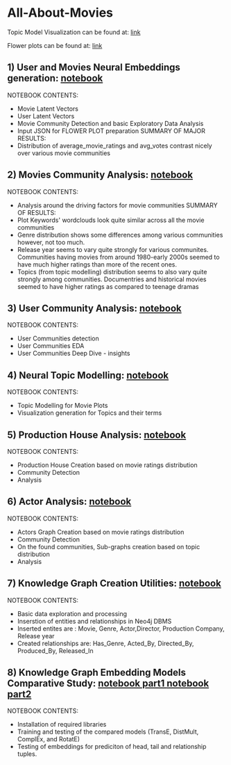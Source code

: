 # All-About-Movies

Topic Model Visualization can be found at: <a href="https://topic-model-viz.herokuapp.com/#topic=0&lambda=1&term=">link<a>
  
Flower plots can be found at: <a href="https://github.com/prabhnoor0212/All-About-Movies/tree/main/experiemnts/flower_visualization">link</a>  
  
 

## 1) User and Movies Neural Embeddings generation: <a href="https://github.com/prabhnoor0212/All-About-Movies/blob/main/experiemnts/USER_MOVIE_EMBED_MISCELLANEOUS.ipynb">notebook</a>

NOTEBOOK CONTENTS:
  - Movie Latent Vectors
  - User Latent Vectors
  - Movie Community Detection and basic Exploratory Data Analysis
  - Input JSON for FLOWER PLOT preparation
SUMMARY OF MAJOR RESULTS:
  - Distribution of average_movie_ratings and avg_votes contrast nicely over various movie communities
  
## 2) Movies Community Analysis: <a href="https://github.com/prabhnoor0212/All-About-Movies/blob/main/experiemnts/Movie_Community_Analysis.ipynb">notebook</a>

NOTEBOOK CONTENTS:
  - Analysis around the driving factors for movie communities
SUMMARY OF RESULTS:
  - Plot Keywords' wordclouds look quite similar across all the movie communities
  - Genre distribution shows some differences among various communities however, not too much.
  - Release year seems to vary quite strongly for various communites. Communities having movies from around 1980-early 2000s seemed to have much higher ratings than more of the        recent ones.
  - Topics (from topic modelling) distribution seems to also vary quite strongly among communities. Documentries and historical movies seemed to have higher ratings as compared to    teenage dramas
  
## 3) User Community Analysis: <a href= "https://github.com/prabhnoor0212/All-About-Movies/blob/main/experiemnts/UserCommunities.ipynb">notebook</a>

NOTEBOOK CONTENTS:
  - User Communities detection
  - User Communities EDA
  - User Communities Deep Dive - insights
  
## 4) Neural Topic Modelling: <a href= "https://github.com/prabhnoor0212/All-About-Movies/blob/main/experiemnts/NeuralTopicModelling.ipynb">notebook</a>

NOTEBOOK CONTENTS:
  - Topic Modelling for Movie Plots
  - Visualization generation for Topics and their terms
  
## 5) Production House Analysis: <a href= "https://github.com/prabhnoor0212/All-About-Movies/blob/main/experiemnts/ProductionHouse.ipynb">notebook</a>

NOTEBOOK CONTENTS:
  - Production House Creation based on movie ratings distribution
  - Community Detection
  - Analysis
  
## 6) Actor Analysis: <a href="https://github.com/prabhnoor0212/All-About-Movies/blob/main/experiemnts/ActorsAnalysis.ipynb">notebook</a>

NOTEBOOK CONTENTS:
  - Actors Graph Creation based on movie ratings distribution
  - Community Detection
  - On the found communities, Sub-graphs creation based on topic distribution
  - Analysis

## 7) Knowledge Graph Creation Utilities: <a href = "https://github.com/prabhnoor0212/All-About-Movies/blob/main/KnowledgeGraphCreation.ipynb"> notebook </a>

NOTEBOOK CONTENTS:
  - Basic data exploration and processing 
  - Inserstion of entities and relationships in Neo4j DBMS 
  - Inserted entites are :  Movie, Genre, Actor,Director, Production Company, Release year
  - Created relationships are: Has_Genre, Acted_By, Directed_By, Produced_By, Released_In

## 8) Knowledge Graph Embedding Models Comparative Study: <a href = "https://github.com/prabhnoor0212/All-About-Movies/blob/main/KnowledgeEmbeddingModelsComparativeStudyPart1.ipynb"> notebook part1 </a> <a href = "https://github.com/prabhnoor0212/All-About-Movies/blob/main/KnowledgeEmbeddingModelsComparativeStudyPart2.ipynb"> notebook part2 </a>


NOTEBOOK CONTENTS:
  - Installation of required libraries 
  - Training and testing of the compared models (TransE, DistMult, ComplEx, and RotatE)
  - Testing of embeddings for prediciton of head, tail and relationship tuples.
  




